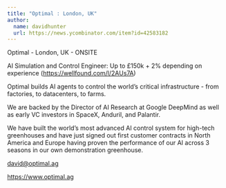 ```yaml
---
title: "Optimal : London, UK"
author:
  name: davidhunter
  url: https://news.ycombinator.com/item?id=42583182
---
```

Optimal - London, UK - ONSITE

AI Simulation and Control Engineer: Up to £150k + 2% depending on experience (<a href="https:&#x2F;&#x2F;wellfound.com&#x2F;l&#x2F;2AUs7A" rel="nofollow">https:&#x2F;&#x2F;wellfound.com&#x2F;l&#x2F;2AUs7A</a>)

Optimal builds AI agents to control the world’s critical infrastructure - from factories, to datacenters, to farms.

We are backed by the Director of AI Research at Google DeepMind as well as early VC investors in SpaceX, Anduril, and Palantir.

We have built the world’s most advanced AI control system for high-tech greenhouses and have just signed out first customer contracts in North America and Europe having proven the performance of our AI across 3 seasons in our own demonstration greenhouse.

david@optimal.ag

<a href="https:&#x2F;&#x2F;www.optimal.ag" rel="nofollow">https:&#x2F;&#x2F;www.optimal.ag</a>
<JobApplication />
